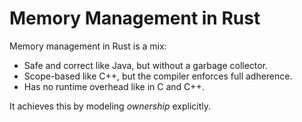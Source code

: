 # Memory Management in Rust

Memory management in Rust is a mix:

- Safe and correct like Java, but without a garbage collector.
- Scope-based like C++, but the compiler enforces full adherence.
- Has no runtime overhead like in C and C++.

It achieves this by modeling _ownership_ explicitly.
